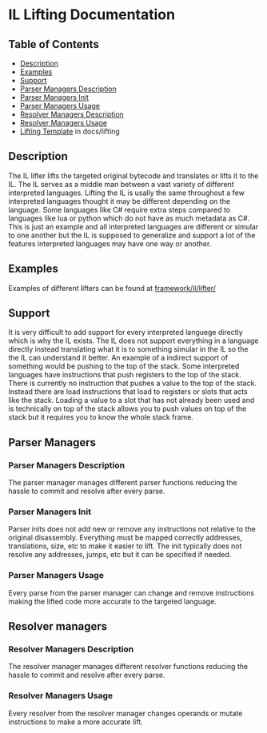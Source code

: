 # IL Lifting Documentation

## Table of Contents

* [Description](#Description)
* [Examples](#Examples)
* [Support](#Support)
* [Parser Managers Description](#Parser-Managers-Description)
* [Parser Managers Init](#Parser-Managers-Init)
* [Parser Managers Usage](#Parser-Managers-Usage)
* [Resolver Managers Description](#Resolver-Managers-Description)
* [Resolver Managers Usage](#Resolver-Managers-Usage)
* [Lifting Template](../template/lifter) in docs/lifting


## Description

The IL lifter lifts the targeted original bytecode and translates or lifts it to the IL. 
The IL serves as a middle man between a vast variety of different interpreted languages.
Lifting the IL is usally the same throughout a few interpreted languages thought it may be different depending on the language.
Some languages like C# require extra steps compared to languages like lua or python which do not have as much metadata as C#.
This is just an example and all interpreted languages are different or simular to one another but the IL is supposed to generalize and support a lot of the features
interpreted languages may have one way or another. 

## Examples

Examples of different lifters can be found at [framework/il/lifter/](../../framework/il/lifter/)

## Support

It is very difficult to add support for every interpreted languege directly which is why the IL exists.
The IL does not support everything in a language directly instead translating what it is to something simular in the IL so the the IL can understand it better.
An example of a indirect support of something would be pushing to the top of the stack. Some interpreted languages have instructions that push registers to the top of the stack.
There is currently no instruction that pushes a value to the top of the stack. Instead there are load instructions that load to registers or slots that acts like the stack.
Loading a value to a slot that has not already been used and is technically on top of the stack allows you to push values on top of the stack but it requires you to know the whole stack frame. 

## Parser Managers

### Parser Managers Description

The parser manager manages different parser functions reducing the hassle to commit and resolve after every parse.

### Parser Managers Init

Parser inits does not add new or remove any instructions not relative to the original disassembly.
Everything must be mapped correctly addresses, translations, size, etc to make it easier to lift.
The init typically does not resolve any addresses, jumps, etc but it can be specified if needed.

### Parser Managers Usage

Every parse from the parser manager can change and remove instructions making the lifted code more accurate to the targeted language.

## Resolver managers

### Resolver Managers Description

The resolver manager manages different resolver functions reducing the hassle to commit and resolve after every parse.

### Resolver Managers Usage

Every resolver from the resolver manager changes operands or mutate instructions to make a more accurate lift.
